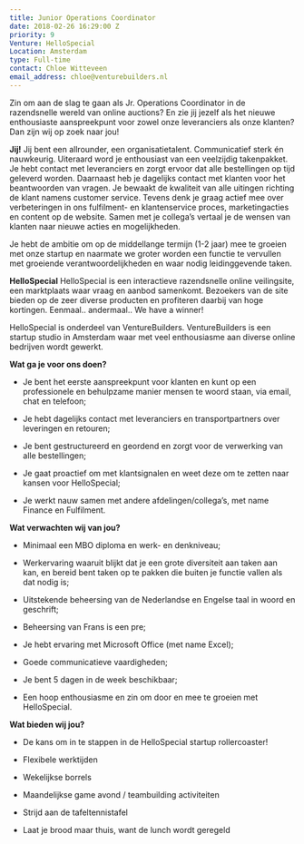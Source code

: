 ```yaml
---
title: Junior Operations Coordinator
date: 2018-02-26 16:29:00 Z
priority: 9
Venture: HelloSpecial
Location: Amsterdam
type: Full-time
contact: Chloe Witteveen
email_address: chloe@venturebuilders.nl
---
```


Zin om aan de slag te gaan als Jr. Operations Coordinator in de razendsnelle wereld van online auctions? En zie jij jezelf als het nieuwe enthousiaste aanspreekpunt voor zowel onze leveranciers als onze klanten? Dan zijn wij op zoek naar jou!

**Jij!**
Jij bent een allrounder, een organisatietalent. Communicatief sterk én nauwkeurig. Uiteraard word je enthousiast van een veelzijdig takenpakket. Je hebt contact met leveranciers en zorgt ervoor dat alle bestellingen op tijd geleverd worden. Daarnaast heb je dagelijks contact met klanten voor het beantwoorden van vragen. Je bewaakt de kwaliteit van alle uitingen richting de klant namens customer service. Tevens denk je graag actief mee over verbeteringen in ons fulfilment- en klantenservice proces, marketingacties en content op de website. Samen met je collega’s vertaal je de wensen van klanten naar nieuwe acties en mogelijkheden.

Je hebt de ambitie om op de middellange termijn (1-2 jaar) mee te groeien met onze startup en naarmate we groter worden een functie te vervullen met groeiende verantwoordelijkheden en waar nodig leidinggevende taken.

**HelloSpecial**
HelloSpecial is een interactieve razendsnelle online veilingsite, een marktplaats waar vraag en aanbod samenkomt. Bezoekers van de site bieden op de zeer diverse producten en profiteren daarbij van hoge kortingen. Eenmaal.. andermaal.. We have a winner!

HelloSpecial is onderdeel van VentureBuilders. VentureBuilders is een startup studio in Amsterdam waar met veel enthousiasme aan diverse online bedrijven wordt gewerkt.


**Wat ga je voor ons doen?**

* Je bent het eerste aanspreekpunt voor klanten en kunt op een professionele en behulpzame manier mensen te woord staan, via email, chat en telefoon;

* Je hebt dagelijks contact met leveranciers en transportpartners over leveringen en retouren;

* Je bent gestructureerd en geordend en zorgt voor de verwerking van alle bestellingen;

* Je gaat proactief om met klantsignalen en weet deze om te zetten naar kansen voor HelloSpecial;

* Je werkt nauw samen met andere afdelingen/collega’s, met name Finance en Fulfilment.


**Wat verwachten wij van jou?**

* Minimaal een MBO diploma en werk- en denkniveau;

* Werkervaring waaruit blijkt dat je een grote diversiteit aan taken aan kan, en bereid bent taken op te pakken die buiten je functie vallen als dat nodig is;

* Uitstekende beheersing van de Nederlandse en Engelse taal in woord en geschrift;

* Beheersing van Frans is een pre;

* Je hebt ervaring met Microsoft Office (met name Excel);

* Goede communicatieve vaardigheden;

* Je bent 5 dagen in de week beschikbaar;

* Een hoop enthousiasme en zin om door en mee te groeien met HelloSpecial.


**Wat bieden wij jou?**

* De kans om in te stappen in de HelloSpecial startup rollercoaster!

* Flexibele werktijden

* Wekelijkse borrels

* Maandelijkse game avond / teambuilding activiteiten

* Strijd aan de tafeltennistafel

* Laat je brood maar thuis, want de lunch wordt geregeld